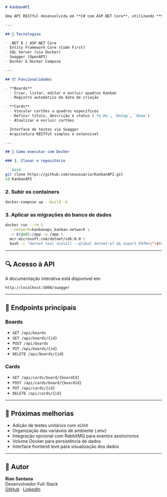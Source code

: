 ```markdown
# KanbanAPI

Uma API RESTful desenvolvida em **C# com ASP.NET Core**, utilizando **SQL Server em Docker** como banco de dados. O sistema permite o gerenciamento de quadros (boards) e cartões (cards) no estilo Kanban, com operações completas de criação, leitura, atualização e exclusão.

---

## 🚀 Tecnologias

- .NET 8 / ASP.NET Core
- Entity Framework Core (Code First)
- SQL Server (via Docker)
- Swagger (OpenAPI)
- Docker & Docker Compose

---

## 📦 Funcionalidades

- **Boards**
  - Criar, listar, editar e excluir quadros Kanban
  - Registro automático da data de criação

- **Cards**
  - Vincular cartões a quadros específicos
  - Definir título, descrição e status (`To Do`, `Doing`, `Done`)
  - Atualizar e excluir cartões

- Interface de testes via Swagger
- Arquitetura RESTful simples e extensível

---

## 🐳 Como executar com Docker

### 1. Clonar o repositório

```bash
git clone https://github.com/seuusuario/KanbanAPI.git
cd KanbanAPI
```

### 2. Subir os containers

```bash
docker-compose up --build -d
```

### 3. Aplicar as migrações do banco de dados

```bash
docker run --rm \
  --network=kanbanapi_kanban-network \
  -v $(pwd):/app -w /app \
  mcr.microsoft.com/dotnet/sdk:8.0 \
  bash -c "dotnet tool install --global dotnet-ef && export PATH=\"\$PATH:/root/.dotnet/tools\" && dotnet ef database update"
```

---

## 🔍 Acesso à API

A documentação interativa está disponível em:

```
http://localhost:5000/swagger
```

---

## 📁 Endpoints principais

### Boards
- `GET /api/boards`
- `GET /api/boards/{id}`
- `POST /api/boards`
- `PUT /api/boards/{id}`
- `DELETE /api/boards/{id}`

### Cards
- `GET /api/cards/board/{boardId}`
- `POST /api/cards/board/{boardId}`
- `PUT /api/cards/{id}`
- `DELETE /api/cards/{id}`

---

## 🔧 Próximas melhorias

- Adição de testes unitários com xUnit
- Organização das variáveis de ambiente (.env)
- Integração opcional com RabbitMQ para eventos assíncronos
- Volume Docker para persistência de dados
- Interface frontend leve para visualização dos dados

---

## 👤 Autor

**Rian Santana**  
Desenvolvedor Full-Stack  
[GitHub](https://github.com/RianRBPS) · [LinkedIn](https://www.linkedin.com/in/riansantana/)
```
